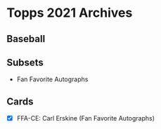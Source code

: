 # Topps 2021 Archives
## Baseball

## Subsets

- Fan Favorite Autographs

## Cards

- [x] FFA-CE: Carl Erskine (Fan Favorite Autographs) <br>